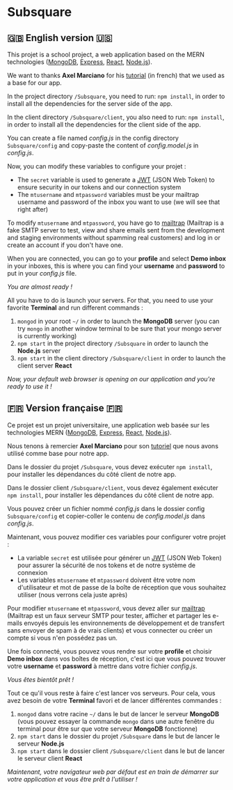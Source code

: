 # Subsquare

## :gb: English version :us:

This projet is a school project, a web application based on the MERN technologies
([MongoDB](https://www.mongodb.com), [Express](http://expressjs.com), [React](https://reactjs.org), 
[Node.js](https://nodejs.org/en/)).

We want to thanks **Axel Marciano** for his 
[tutorial](https://medium.com/@axel.marciano/votre-première-application-en-react-node-express-mongodb-5ab0dc531091)
(in french) that we used as a base for our app.

In the project directory `/Subsquare`, you need to run: `npm install`, in order to install all the dependencies for the 
server side of the app.

In the client directory `/Subsquare/client`, you also need to run: `npm install`, in order to install all the 
dependencies for the client side of the app.

You can create a file named *config.js* in the config directory `Subsquare/config` and copy-paste the content of 
*config.model.js* in *config.js*.

Now, you can modify these variables to configure your projet : 

* The `secret` variable is used to generate a [JWT](https://jwt.io) (JSON Web Token) to ensure security in our tokens 
and our connection system
* The `mtusername` and `mtpassword` variables must be your mailtrap username and password of the inbox you want to use 
(we will see that right after)

To modify `mtusername` and `mtpassword`, you have go to [mailtrap](https://mailtrap.io) (Mailtrap is a fake SMTP server 
to test, view and share emails sent from the development and staging environments without spamming real customers) and 
log in or create an account if you don't have one.

When you are connected, you can go to your **profile** and select **Demo inbox** in your inboxes, this is where you can 
find your **username** and **password** to put in your *config.js* file.

*You are almost ready !*

All you have to do is launch your servers. For that, you need to use your favorite **Terminal** and run different 
commands : 

1. `mongod` in your root `~/` in order to launch the **MongoDB** server (you can try `mongo` in another window terminal to 
be sure that your mongo server is currently working)
1. `npm start` in the project directory `/Subsquare` in order to launch the **Node.js** server
1. `npm start` in the client directory `/Subsquare/client` in order to launch the client server **React** 

*Now, your default web browser is opening on our application and you're ready to use it !*

## :fr: Version française :fr:

Ce projet est un projet universitaire, une application web basée sur les technologies MERN
([MongoDB](https://www.mongodb.com), [Express](http://expressjs.com), [React](https://reactjs.org), 
[Node.js](https://nodejs.org/en/)).

Nous tenons à remercier **Axel Marciano** pour son 
[tutoriel](https://medium.com/@axel.marciano/votre-première-application-en-react-node-express-mongodb-5ab0dc531091)
que nous avons utilisé comme base pour notre app. 
 
Dans le dossier du projet `/Subsquare`, vous devez exécuter `npm install`, pour installer les dépendances du côté 
client de notre app.

Dans le dossier client `/Subsquare/client`, vous devez également exécuter `npm install`, pour installer les 
dépendances du côté client de notre app.

Vous pouvez créer un fichier nommé *config.js* dans le dossier config `Subsquare/config` et copier-coller le contenu 
de *config.model.js* dans *config.js*.

Maintenant, vous pouvez modifier ces variables pour configurer votre projet :

* La variable `secret` est utilisée pour générer un [JWT](https://jwt.io) (JSON Web Token) pour assurer la sécurité de 
nos tokens et de notre système de connexion
* Les variables `mtusername` et `mtpassword` doivent être votre nom d'utilisateur et mot de passe de la boîte de 
réception que vous souhaitez utiliser (nous verrons cela juste après)

Pour modifier `mtusername` et `mtpassword`, vous devez aller sur [mailtrap](https://mailtrap.io) (Mailtrap est un faux 
serveur SMTP pour tester, afficher et partager les e-mails envoyés depuis les environnements de développement et de 
transfert sans envoyer de spam à de vrais clients) et vous connecter ou créer un compte si vous n'en possédez pas un.

Une fois connecté, vous pouvez vous rendre sur votre **profile** et choisir **Demo inbox** dans vos boîtes de réception,
c'est ici que vous pouvez trouver votre **username** et **password** à mettre dans votre fichier *config.js*.

*Vous êtes bientôt prêt !*

Tout ce qu'il vous reste à faire c'est lancer vos serveurs. Pour cela, vous avez besoin de votre **Terminal** favori et 
de lancer différentes commandes : 

1. `mongod` dans votre racine `~/` dans le but de lancer le serveur **MongoDB** (vous pouvez essayer la commande `mongo`
dans une autre fenêtre du terminal pour être sur que votre serveur **MongoDB** fonctionne)
1. `npm start` dans le dossier du projet `/Subsquare` dans le but de lancer le serveur **Node.js**
1. `npm start` dans le dossier client `/Subsquare/client` dans le but de lancer le serveur client **React** 

*Maintenant, votre navigateur web par défaut est en train de démarrer sur votre application et vous être prêt à 
l'utiliser !*